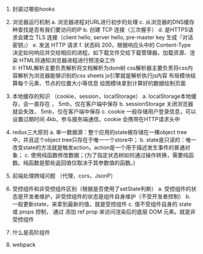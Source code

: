 1. 封装过哪些hooks

2. 浏览器运行机制
  a. 浏览器进程对URL进行初步的处理
  c. 从浏览器的DNS缓存种查找是否有我们要访问的IP
  b. 创建 TCP 连接（三次握手）
  d. 是HTTPS请求会建立 TLS 连接（client hello, server hello, pre-master key 生成『对话密钥』）
  e. 发送 HTTP 请求
  f. 状态码 200，根据响应头中的 Content-Type 决定如何响应并交给相应的进程，如下载文件交给下载管理器，加载资源、渲染 HTML将通知浏览器进程进行预渲染工作  
    II: HTML解析主要负责解析将文档解析为dom树
        css解析器主要负责将css内容解析为浏览器能够识别的css sheets
        js引擎就是解析执行js内容
        布局模块结算每个元素、节点的位置大小等信息
        绘图模块拿到计算好的数据绘制页面

3. 本地缓存的知识 （cookie，session，localStorage）
  a. localStorage本地缓存，会一直存在 ， 5mb，仅在客户端中保存
  b. sessionStorage 关闭浏览器就会失效， 5mb，仅在客户端中保存
  c. cookie 一般存储用户登录信息，可以设置过期时间 4kb，参与服务端通信，cookie 会携带在HTTP请求头中

4. redux三大原则
  a. 单一数据源：整个应用的state被存储在一棵object tree中，并且这个object tree只存在于唯一一个store中；
  b. state是只读的：唯一改变state的方法就是触发action，action是一个用于描述发生事件的普通对象；
  c. 使用纯函数修改数据；(为了指定状态树如何通过操作转换，需要纯函数。纯函数是那些返回值仅取决于其参数值的函数。)

5. 前端处理跨域问题 （代理，cors，JsonP）

6. 受控组件和非受控组件区别（根据是否使用了setState判断）
  a. 受控组件的状态是开发者维护，非受控组件的状态是组件自身维护（不受开发者控制）
  b. 一般更新state，来拿到最新的值，就是受控组件
  c. 值不受组件自身的 state 或 props 控制， 通过 添加 ref prop 来访问渲染后的底层 DOM 元素。就是非受控组件

7. 什么是高阶组件

8. webpack